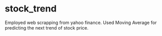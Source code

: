 # stock_trend
Employed web scrapping from yahoo finance. 
Used Moving Average for predicting the next trend of stock price.
